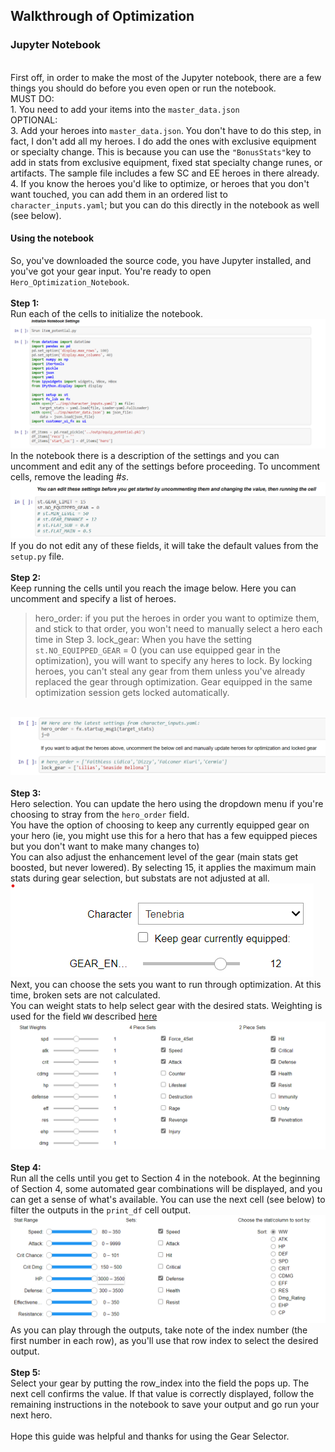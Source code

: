## Walkthrough of Optimization
### Jupyter Notebook
<br> First off, in order to make the most of the Jupyter notebook, there are a few things you should do before you even open or run the notebook.
<br> MUST DO:
<br> 1. You need to add your items into the `master_data.json`
<br> OPTIONAL:
<br> 3. Add your heroes into `master_data.json`.  You don't have to do this step, in fact, I don't add all my heroes.  I do add the ones with exclusive equipment or specialty change.  This is because you can use the `"BonusStats"`key to add in stats from exclusive equipment, fixed stat specialty change runes, or artifacts.  The sample file includes a few SC and EE heroes in there already.
<br> 4. If you know the heroes you'd like to optimize, or heroes that you don't want touched, you can add them in an ordered list to `character_inputs.yaml`; but you can do this directly in the notebook as well (see below).

#### Using the notebook
So, you've downloaded the source code, you have Jupyter installed, and you've got your gear input.  You're ready to open `Hero_Optimization_Notebook`.
<br><br><b>Step 1:</b>  <br>Run each of the cells to initialize the notebook.
<br>![Initial cells](https://github.com/ja-bru/E7_Py_Gear_Selector/blob/development/img/1_initialize_notebook.png?raw=true)
<br>In the notebook there is a description of the settings and you can uncomment and edit any of the settings before proceeding.  To uncomment cells, remove the leading _#s_.
![Settings](https://github.com/ja-bru/E7_Py_Gear_Selector/blob/development/img/2_setup_fields.png?raw=true)
If you do not edit any of these fields, it will take the default values from the `setup.py` file.
<br>
<br><b>Step 2:</b>  <br>Keep running the cells until you reach the image below.  Here you can uncomment and specify a list of heroes.
> hero_order:  if you put the heroes in order you want to optimize them, and stick to that order, you won't need to manually select a hero each time in Step 3.
> lock_gear:  When you have the setting `st.NO_EQUIPPED_GEAR` = 0 (you can use equipped gear in the optimization), you will want to specify any heres to lock.  By locking heroes, you can't steal any gear from them unless you've already replaced the gear through optimization.  Gear equipped in the same optimization session gets locked automatically.

<br>![Hero_Startup](https://github.com/ja-bru/E7_Py_Gear_Selector/blob/development/img/3_optional_specify_heroes.png?raw=true)
<br>
<br><b>Step 3:</b>  <br>Hero selection.  You can update the hero using the dropdown menu if you're choosing to stray from the `hero_order` field.
<br> You have the option of choosing to keep any currently equipped gear on your hero (ie, you might use this for a hero that has a few equipped pieces but you don't want to make many changes to)
<br> You can also adjust the enhancement level of the gear (main stats get boosted, but never lowered).  By selecting 15, it applies the maximum main stats during gear selection, but substats are not adjusted at all.
<br>![Choose Hero](https://github.com/ja-bru/E7_Py_Gear_Selector/blob/development/img/choosing_hero.png?raw=true)
<br> Next, you can choose the sets you want to run through optimization.  At this time, broken sets are not calculated.
<br> You can weight stats to help select gear with the desired stats.  Weighting is used for the field `WW` described [here](stat-guide.md)
<br>![Choose Sets/Subs](https://github.com/ja-bru/E7_Py_Gear_Selector/blob/development/img/choosing_sets_stats.png?raw=true)
<br>
<br><b>Step 4:</b>
<br> Run all the cells until you get to Section 4 in the notebook.  At the beginning of Section 4, some automated gear combinations will be displayed, and you can get a sense of what's available.  You can use the next cell (see below) to filter the outputs in the `print_df` cell output.
<br>![Filter Output](https://github.com/ja-bru/E7_Py_Gear_Selector/blob/development/img/filter_outputs.png?raw=true)
<br> As you can play through the outputs, take note of the index number (the first number in each row), as you'll use that row index to select the desired output.
<br>
<br><b>Step 5:</b>
<br> Select your gear by putting the row_index into the field the pops up.  The next cell confirms the value.  If that value is correctly displayed, follow the remaining instructions in the notebook to save your output and go run your next hero.
<br>
<br> Hope this guide was helpful and thanks for using the Gear Selector.

